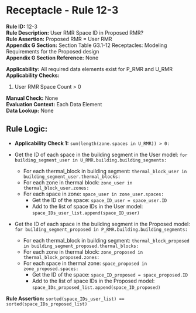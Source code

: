
# Receptacle - Rule 12-3

**Rule ID:** 12-3  
**Rule Description:** User RMR Space ID in Proposed RMR?  
**Rule Assertion:** Proposed RMR = User RMR  
**Appendix G Section:** Section Table G3.1-12 Receptacles: Modeling Requirements for the Proposed design  
**Appendix G Section Reference:** None  

**Applicability:** All required data elements exist for P_RMR and U_RMR  
**Applicability Checks:**  

  1. User RMR Space Count > 0  

**Manual Check:** None  
**Evaluation Context:** Each Data Element  
**Data Lookup:** None  

## Rule Logic:  

- **Applicability Check 1:** ```sum(length(zone.spaces in U_RMR)) > 0:```
- Get the ID of each space in the building segment in the User model: ```for building_segment_user in U_RMR.building.building_segments:```  
  - For each thermal_block in building segment: ```thermal_block_user in building_segment_user.thermal_blocks:```
  - For each zone in thermal block: ```zone_user in thermal_block_user.zones:```
  - For each space in zone: ```space_user in zone_user.spaces:```  
    - Get the ID of the space: ```space_ID_user = space_user.ID```
    - Add to the list of space IDs in the User model: ```space_IDs_user_list.append(space_ID_user)```

- Get the ID of each space in the building segment in the Proposed model: ```for building_segment_proposed in P_RMR.building.building_segments:```  
  - For each thermal_block in building segment: ```thermal_block_proposed in building_segment_proposed.thermal_blocks:```
  - For each zone in thermal block: ```zone_proposed in thermal_block_proposed.zones:```
  - For each space in thermal zone: ```space_proposed in zone_proposed.spaces:```  
    - Get the ID of the space: ```space_ID_proposed = space_proposed.ID```
    - Add to the list of space IDs in the Proposed model: ```space_IDs_proposed_list.append(space_ID_proposed)```

**Rule Assertion:** ```sorted(space_IDs_user_list) == sorted(space_IDs_proposed_list)```  
